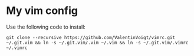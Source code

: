 # My vim config

Use the following code to install:

```
git clone --recursive https://github.com/ValentinVoigt/vimrc.git ~/.git.vim && ln -s ~/.git.vim/.vim ~/.vim && ln -s ~/.git.vim/.vimrc ~/.vimrc
```

